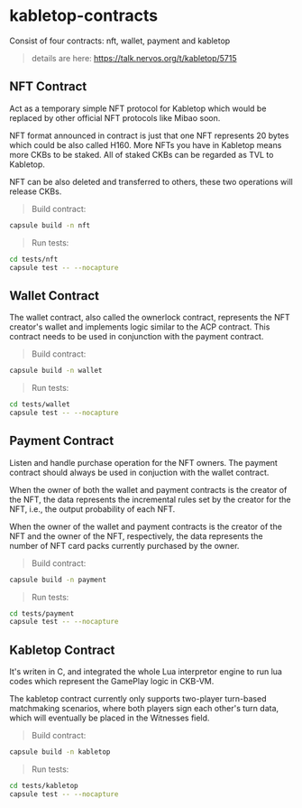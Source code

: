 # kabletop-contracts

Consist of four contracts: nft, wallet, payment and kabletop
> details are here: https://talk.nervos.org/t/kabletop/5715

## NFT Contract

Act as a temporary simple NFT protocol for Kabletop which would be replaced by other official NFT protocols like Mibao soon.

NFT format announced in contract is just that one NFT represents 20 bytes which could be also called H160. More NFTs you have in Kabletop means more CKBs to be staked. All of staked CKBs can be regarded as TVL to Kabletop.

NFT can be also deleted and transferred to others, these two operations will release CKBs.

> Build contract:

``` sh
capsule build -n nft
```

> Run tests:

``` sh
cd tests/nft
capsule test -- --nocapture
```

## Wallet Contract

The wallet contract, also called the ownerlock contract, represents the NFT creator's wallet and implements logic similar to the ACP contract. This contract needs to be used in conjunction with the payment contract.

> Build contract:

``` sh
capsule build -n wallet
```

> Run tests:

``` sh
cd tests/wallet
capsule test -- --nocapture
```

## Payment Contract

Listen and handle purchase operation for the NFT owners. The payment contract should always be used in conjuction with the wallet contract.

When the owner of both the wallet and payment contracts is the creator of the NFT, the data represents the incremental rules set by the creator for the NFT, i.e., the output probability of each NFT.

When the owner of the wallet and payment contracts is the creator of the NFT and the owner of the NFT, respectively, the data represents the number of NFT card packs currently purchased by the owner. 

> Build contract:

 ``` sh
 capsule build -n payment
 ```

> Run tests:

``` sh
cd tests/payment
capsule test -- --nocapture
```

## Kabletop Contract

It's writen in C, and integrated the whole Lua interpretor engine to run lua codes which represent the GamePlay logic in CKB-VM.

The kabletop contract currently only supports two-player turn-based matchmaking scenarios, where both players sign each other's turn data, which will eventually be placed in the Witnesses field.

> Build contract:

 ``` sh
 capsule build -n kabletop
 ```

> Run tests:

``` sh
cd tests/kabletop
capsule test -- --nocapture
```
